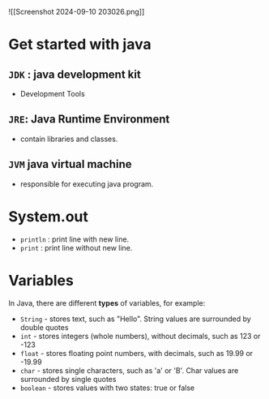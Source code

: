 ![[Screenshot 2024-09-10 203026.png]]
# Get started with java
## `JDK` : java development kit
- Development Tools
## `JRE`: Java Runtime Environment
- contain libraries and classes.
## `JVM` java virtual machine
- responsible for executing java program.

# System.out
- `println` : print line with new line.
- `print` : print line without new line. 

# Variables
In Java, there are different **types** of variables, for example:

- `String` - stores text, such as "Hello". String values are surrounded by double quotes
- `int` - stores integers (whole numbers), without decimals, such as 123 or -123
- `float` - stores floating point numbers, with decimals, such as 19.99 or -19.99
- `char` - stores single characters, such as 'a' or 'B'. Char values are surrounded by single quotes
- `boolean` - stores values with two states: true or false